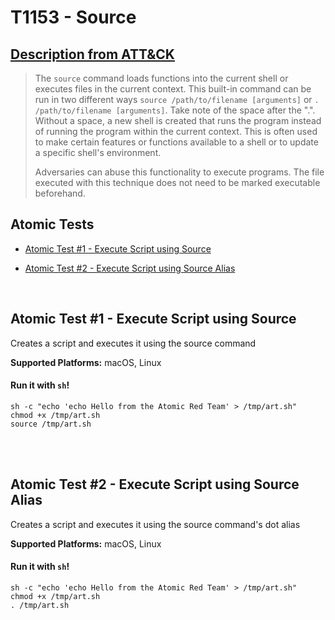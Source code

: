 # T1153 - Source
## [Description from ATT&CK](https://attack.mitre.org/wiki/Technique/T1153)
<blockquote>The <code>source</code> command loads functions into the current shell or executes files in the current context. This built-in command can be run in two different ways <code>source /path/to/filename [arguments]</code> or <code>. /path/to/filename [arguments]</code>. Take note of the space after the ".". Without a space, a new shell is created that runs the program instead of running the program within the current context. This is often used to make certain features or functions available to a shell or to update a specific shell's environment. 

Adversaries can abuse this functionality to execute programs. The file executed with this technique does not need to be marked executable beforehand.</blockquote>

## Atomic Tests

- [Atomic Test #1 - Execute Script using Source](#atomic-test-1---execute-script-using-source)

- [Atomic Test #2 - Execute Script using Source Alias](#atomic-test-2---execute-script-using-source-alias)


<br/>

## Atomic Test #1 - Execute Script using Source
Creates a script and executes it using the source command

**Supported Platforms:** macOS, Linux


#### Run it with `sh`!
```
sh -c "echo 'echo Hello from the Atomic Red Team' > /tmp/art.sh"
chmod +x /tmp/art.sh
source /tmp/art.sh
```
<br/>
<br/>

## Atomic Test #2 - Execute Script using Source Alias
Creates a script and executes it using the source command's dot alias

**Supported Platforms:** macOS, Linux


#### Run it with `sh`!
```
sh -c "echo 'echo Hello from the Atomic Red Team' > /tmp/art.sh"
chmod +x /tmp/art.sh
. /tmp/art.sh
```
<br/>
